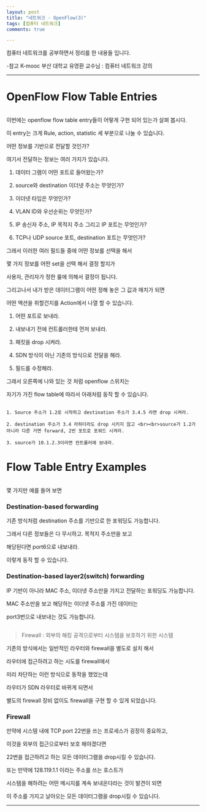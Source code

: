 ```yaml
---
layout: post
title: "네트워크 - OpenFlow(3)"
tags: [컴퓨터 네트워크]
comments: true

---
```


컴퓨터 네트워크를 공부하면서 정리를 한 내용들 입니다.

-참고 K-mooc 부산 대학교 유영환 교수님 : 컴퓨터 네트워크 강의

---

# OpenFlow Flow Table Entries 

<img src="">

이번에는 openflow flow table entry들이 어떻게 구현 되어 있는가 살펴 봅시다.

이 entry는 크게 Rule, action, statistic 세 부분으로 나눌 수 있습니다. 

어떤 정보를 기반으로 전달할 것인가? 

여기서 전달하는 정보는 여러 가지가 있습니다.

1. 데이터 그램이 어떤 포트로 들어왔는가?

2. source와 destination 이더넷 주소는 무엇인가?

3. 이더넷 타입은 무엇인가?

4. VLAN ID와 우선순위는 무엇인가?

5. IP 송신자 주소, IP 목적지 주소 그리고 IP 포트는 무엇인가?

6. TCP나 UDP source 포트, destination 포트는 무엇인가?

그래서 이러한 여러 필드들 중에 어떤 정보를 선택을 해서

몇 가지 정보를 어떤 set을 선택 해서 결정 할지가 

사용자, 관리자가 정한 룰에 의해서 결정이 됩니다.

그리고나서 내가 받은 데이터그램이 어떤 정해 놓은 그 값과 매치가 되면

어떤 액션을 취할건지를 Action에서 나열 할 수 있습니다.

1. 어떤 포트로 보내라.

2. 내보내기 전에 컨트롤러한테 먼저 보내라.

3. 패킷을 drop 시켜라.

4. SDN 방식이 아닌 기존의 방식으로 전달을 해라.

5. 필드를 수정해라.

그래서 오른쪽에 나와 있는 것 처럼 openflow 스위치는 

자기가 가진 flow table에 따라서 아래처럼 동작 할 수 있습니다.

```

1. Source 주소가 1.2로 시작하고 destination 주소가 3.4.5 라면 drop 시켜라.

2. destination 주소가 3.4 라하더라도 drop 시키지 않고 <br><br>source가 1.2가 아니라 다른 거면 forward, 2번 포트로 포워드 시켜라.

3. source가 10.1.2.3이라면 컨트롤러에 보내라.

```

# Flow Table Entry Examples

<img src="">

몇 가지만 예를 들어 보면 

### Destination-based forwarding

기존 방식처럼 destination 주소를 기반으로 한 포워딩도 가능합니다.

그래서 다른 정보들은 다 무시하고. 목적지 주소만을 보고 

해당된다면 port6으로 내보내라.

이렇게 동작 할 수 있습니다.

### Destination-based layer2(switch) forwarding

IP 기반이 아니라 MAC 주소, 이더넷 주소만을 가지고 전달하는 포워딩도 가능합니다.

MAC 주소만을 보고 해당하는 이더넷 주소를 가진 데이터는 

port3번으로 내보내는 것도 가능합니다.

<img src="">

> Firewall : 외부의 해킹 공격으로부터 시스템을 보호하기 위한 시스템

기존의 방식에서는 일반적인 라우터와 firewall을 별도로 설치 해서

라우터에 접근하려고 하는 시도를 firewall에서 

미리 차단하는 이런 방식으로 동작을 했었는데

라우터가 SDN 라우터로 바뀌게 되면서 

별도의 firewall 장비 없이도 firewall을 구현 할 수 있게 되었습니다.

### Firewall

만약에 시스템 내에 TCP port 22번을 쓰는 프로세스가 굉장히 중요하고,

이것을 외부의 접근으로부터 보호 해야겠다면

22번을 접근하려고 하는 모든 데이터그램을 drop시킬 수 있습니다.

또는 만약에 128.119.1.1 이라는 주소를 쓰는 호스트가 

시스템을 해하려는 어떤 메시지를 계속 보내온다라는 것이 발견이 되면

이 주소를 가지고 날아오는 모든 데이터그램을 drop시킬 수 있습니다.

---
